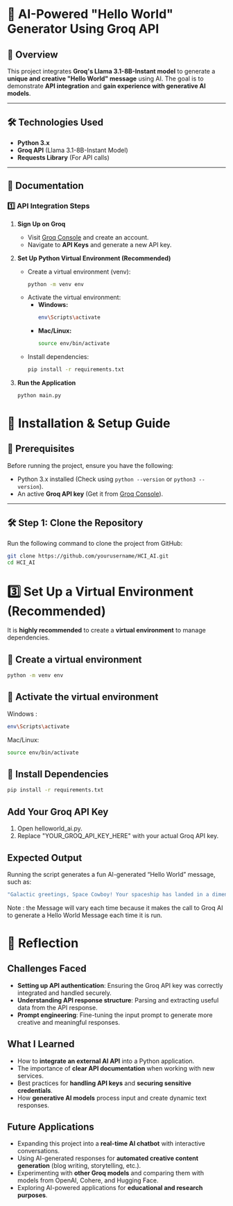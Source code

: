 # 🚀 AI-Powered "Hello World" Generator Using Groq API  

## 📌 Overview  
This project integrates **Groq's Llama 3.1-8B-Instant model** to generate a **unique and creative "Hello World" message** using AI. The goal is to demonstrate **API integration** and **gain experience with generative AI models**.  

---

## 🛠️ Technologies Used  
- **Python 3.x**  
- **Groq API** (Llama 3.1-8B-Instant Model)  
- **Requests Library** (For API calls)  

---

## 📜 Documentation  

### 1️⃣ API Integration Steps  
1. **Sign Up on Groq**  
   - Visit [Groq Console](https://console.groq.com/) and create an account.  
   - Navigate to **API Keys** and generate a new API key.  

2. **Set Up Python Virtual Environment (Recommended)**  
   - Create a virtual environment (venv):  
     ```sh
     python -m venv env
     ```
   - Activate the virtual environment:  
     - **Windows:**  
       ```sh
       env\Scripts\activate
       ```
     - **Mac/Linux:**  
       ```sh
       source env/bin/activate
       ```
   - Install dependencies:  
     ```sh
     pip install -r requirements.txt
     ```

3. **Run the Application**  
   ```sh
   python main.py

# 🚀 Installation & Setup Guide

## 📌 Prerequisites
Before running the project, ensure you have the following:
- Python 3.x installed (Check using `python --version` or `python3 --version`).
- An active **Groq API key** (Get it from [Groq Console](https://console.groq.com/)).

---

## 🛠️ **Step 1: Clone the Repository**
Run the following command to clone the project from GitHub:
```sh
git clone https://github.com/yourusername/HCI_AI.git
cd HCI_AI
```
# 3️⃣ Set Up a Virtual Environment (Recommended)  

It is **highly recommended** to create a **virtual environment** to manage dependencies.

## 🔹 Create a virtual environment  
```sh
python -m venv env
```
## 🔹 Activate the virtual environment
Windows : 
```sh
env\Scripts\activate
```
Mac/Linux:
```sh
source env/bin/activate
```
## 🔹 Install Dependencies
```sh
pip install -r requirements.txt
```
## Add Your Groq API Key
1. Open helloworld_ai.py.
2. Replace "YOUR_GROQ_API_KEY_HERE" with your actual Groq API key.


## Expected Output
Running the script generates a fun AI-generated “Hello World” message, such as:
```sh
"Galactic greetings, Space Cowboy! Your spaceship has landed in a dimension of infinite possibilities, where bytes are the constellations and code is the cosmic rhythm guiding the universe. Welcome to World 1.0 - where magic meets motherboard!"
```
Note : the Message will vary each time because it makes the call to Groq AI to generate a Hello World Message each time it is run.

# 📝 Reflection  

## Challenges Faced  
- **Setting up API authentication**: Ensuring the Groq API key was correctly integrated and handled securely.  
- **Understanding API response structure**: Parsing and extracting useful data from the API response.  
- **Prompt engineering**: Fine-tuning the input prompt to generate more creative and meaningful responses.  

## What I Learned  
- How to **integrate an external AI API** into a Python application.  
- The importance of **clear API documentation** when working with new services.  
- Best practices for **handling API keys** and **securing sensitive credentials**.  
- How **generative AI models** process input and create dynamic text responses.  

## Future Applications  
- Expanding this project into a **real-time AI chatbot** with interactive conversations.  
- Using AI-generated responses for **automated creative content generation** (blog writing, storytelling, etc.).  
- Experimenting with **other Groq models** and comparing them with models from OpenAI, Cohere, and Hugging Face.  
- Exploring AI-powered applications for **educational and research purposes**.  
